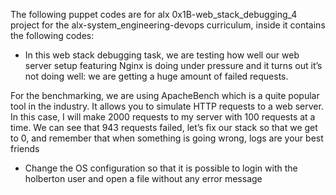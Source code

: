 The following puppet codes are for alx 0x1B-web_stack_debugging_4 project for the alx-system_engineering-devops curriculum, inside it contains the following codes:

* In this web stack debugging task, we are testing how well our web server setup featuring Nginx is doing under pressure and it turns out it’s not doing well: we are getting a huge amount of failed requests.

For the benchmarking, we are using ApacheBench which is a quite popular tool in the industry. It allows you to simulate HTTP requests to a web server. In this case, I will make 2000 requests to my server with 100 requests at a time. We can see that 943 requests failed, let’s fix our stack so that we get to 0, and remember that when something is going wrong, logs are your best friends

* Change the OS configuration so that it is possible to login with the holberton user and open a file without any error message
